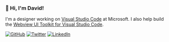 ### 👋 Hi, I'm David!

I'm a designer working on [Visual Studio Code](https://code.visualstudio.com/) at Microsoft. I also help build the [Webview UI Toolkit for Visual Studio Code](https://github.com/microsoft/vscode-webview-ui-toolkit).


[![GitHub](https://img.shields.io/badge/GitHub-%40daviddossett-09b43a.svg)](https://github.com/daviddossett)
[![Twitter](https://img.shields.io/badge/Twitter-%40david_dossett-1d9bf0.svg)](https://twitter.com/david_dossett)
[![LinkedIn](https://img.shields.io/badge/Linked-In-0c66c3.svg)](https://www.linkedin.com/in/davidcdossett/)
